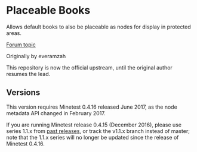 # Placeable Books

Allows default books to also be placeable as nodes for display in protected areas.

[Forum topic](https://forum.minetest.net/viewtopic.php?uid=19412&f=9&t=15214&start=0)

Originally by everamzah

This repository is now the official upstream, until the original author resumes the lead.

## Versions

This version requires Minetest 0.4.16 released June 2017, as the node metadata API changed in February 2017.

If you are running Minetest release 0.4.15 (December 2016), please use series 1.1.x from [past releases](https://github.com/taikedz/everamzah-books/releases), or track the v1.1.x branch instead of master; note that the 1.1.x series will no longer be updated since the release of Minetest 0.4.16.
